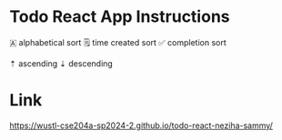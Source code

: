# Todo React App Instructions

🇦 alphabetical sort
🗒️ time created sort
✅ completion sort

⇡ ascending
⇣ descending

# Link
https://wustl-cse204a-sp2024-2.github.io/todo-react-neziha-sammy/
